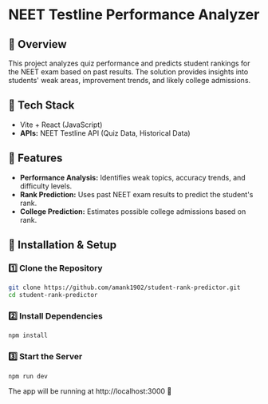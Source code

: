 # NEET Testline Performance Analyzer

## 📌 Overview
This project analyzes quiz performance and predicts student rankings for the NEET exam based on past results. The solution provides insights into students' weak areas, improvement trends, and likely college admissions.

## 🚀 Tech Stack
- Vite + React (JavaScript)
- **APIs:** NEET Testline API (Quiz Data, Historical Data)

## 🎯 Features
- **Performance Analysis:** Identifies weak topics, accuracy trends, and difficulty levels.
- **Rank Prediction:** Uses past NEET exam results to predict the student's rank.
- **College Prediction:** Estimates possible college admissions based on rank.


## 🔧 Installation & Setup
### 1️⃣ Clone the Repository
```bash
git clone https://github.com/amank1902/student-rank-predictor.git
cd student-rank-predictor
```

### 2️⃣ Install Dependencies
```bash
npm install
```
### 3️⃣ Start the Server
```bash
npm run dev
```
The app will be running at http://localhost:3000 🚀



